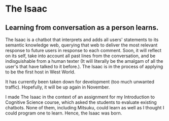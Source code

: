 # The Isaac
## Learning from conversation as a person learns.
The Isaac is a chatbot that interprets and adds all users' statements to its semantic knowledge web, querying that web to deliver the most relevant response to future users in response to each comment. Soon, it will reflect on its self, take into account all past lines from the conversation, and be indisguishable from a human texter (It will literally be the amalgam of all the user's that have talked to it before.). The Isaac is in the process of applying to be the first host in West World.

It has currently been taken down for development (too much unwanted traffic). Hopefully, it will be up again in November.

I made The Isaac in the context of an assignment for my Introduction to Cognitive Science course, which asked the students to evaluate existing chatbots. None of them, including Mitsuku, could learn as well as I thought I could program one to learn. Hence, the Isaac was born.
